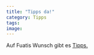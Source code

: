```yaml
---
title: "Tipps da!"
category: Tipps
tags: 
image: 
---
```


Auf Fuatis Wunsch gibt es [Tipps.](/category/tipps/)